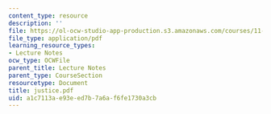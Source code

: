 ```yaml
---
content_type: resource
description: ''
file: https://ol-ocw-studio-app-production.s3.amazonaws.com/courses/11-204-planning-communications-and-digital-media-fall-2004/a1c7113ae93eed7b7a6af6fe1730a3cb_justice.pdf
file_type: application/pdf
learning_resource_types:
- Lecture Notes
ocw_type: OCWFile
parent_title: Lecture Notes
parent_type: CourseSection
resourcetype: Document
title: justice.pdf
uid: a1c7113a-e93e-ed7b-7a6a-f6fe1730a3cb
---
```

